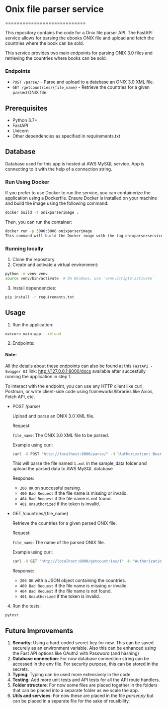 # Onix file parser service

============================

This repository contains the code for a Onix file parser API. The FastAPI service allows for parsing the ebooks ONIX file and upload and fetch the countries where the book can be sold.

This service provides two main endpoints for parsing ONIX 3.0 files and retrieving the countries where books can be sold.

### Endpoints

- `POST /parse/` - Parse and upload to a database an ONIX 3.0 XML file.
- `GET /getcountries/{file_name}` - Retrieve the countries for a given parsed ONIX file.

## Prerequisites

- Python 3.7+
- FastAPI
- Uvicorn
- Other dependencies as specified in requirements.txt

## Database

Database used for this app is hosted at AWS MySQL service. App is connecting to it with the help of a connection string.

### Run Using Docker

If you prefer to use Docker to run the service, you can containerize the application using a Dockerfile. Ensure Docker is installed on your machine and build the image using the following command:

```bash
docker build -t onixparserimage .
```

Then, you can run the container:

```bash
docker run -p 3000:3000 onixparserimage
This command will build the Docker image with the tag onixparserservice and run it, exposing the service on port 3000.
```

### Running locally

1. Clone the repository.
2. Create and activate a virtual environment:

```bash
python -m venv venv
source venv/bin/activate  # On Windows, use `venv\Scripts\activate`
```

3. Install dependencies:

```bash
pip install -r requirements.txt
```

## Usage

1. Run the application:

```bash
uvicorn main:app --reload
```

2. Endpoints:

#### Note:

All the details about these endpoints can also be found at this `FastAPI - Swagger UI` link: http://127.0.0.1:8000/docs available after succesfully running the application in step 1.

To interact with the endpoint, you can use any HTTP client like curl, Postman, or write client-side code using frameworks/libraries like Axios, Fetch API, etc.

- POST /parse/

  Upload and parse an ONIX 3.0 XML file.

  Request:

  `file_name`: The ONIX 3.0 XML file to be parsed.

  Example using curl:

  ```bash
  curl -X POST "http://localhost:8000/parse/" -H "Authorization: Bearer mysecrettoken" -F "file_name=1"
  ```

  This will parse the file named `1.xml` in the sample_data folder and upload the parsed data to AWS MySQL database

  Response:

  - `200 OK` on successful parsing.
  - `400 Bad Request` if the file name is missing or invalid.
  - `404 Bad Request` if the file name is not found.
  - `401 Unauthorized` if the token is invalid.

- GET /countries/{file_name}

  Retrieve the countries for a given parsed ONIX file.

  Request:

  `file_name`: The name of the parsed ONIX file.

  Example using curl:

  ```bash
  curl -X GET "http://localhost:8000/getcountries/1" -H "Authorization: Bearer mysecrettoken"
  ```

  Response:

  - `200 OK` with a JSON object containing the countries.
  - `400 Bad Request` if the file name is missing or invalid.
  - `404 Bad Request` if the file name is not found.
  - `401 Unauthorized` if the token is invalid.

4. Run the tests:

```bash
pytest
```

## Future Improvements

1. **Security**: Using a hard-coded secret-key for now. This can be saved securely as an environment variable. Also this can be enhanced using the Fast API options like OAuth2 with Password (and hashing)
2. **Database connection**: For now database connection string can be accessed in the env file. For security purpose, this can be stored in the secrets.
3. **Typing**: Typing can be used more extensively in the code
4. **Testing**: Add more unit tests and API tests for all the API route handlers.
5. **Folder structure**: For now some files are placed together in the folders that can be placed into a separate folder as we scale the app.
6. **Utils and services**: For now these are placed in the file _parser.py_ but can be placed in a separate file for the sake of reusibility.
